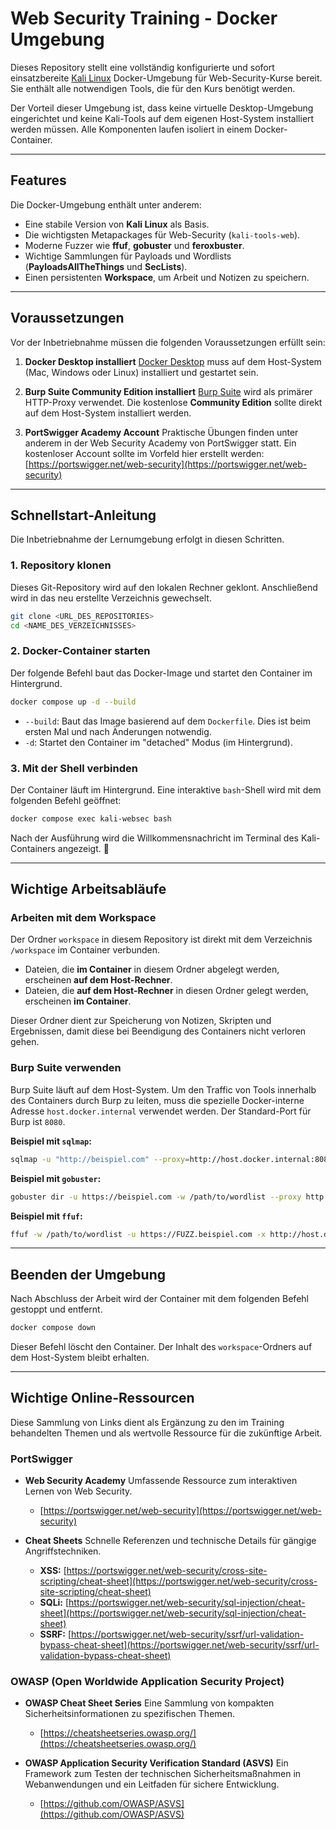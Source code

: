 # Web Security Training - Docker Umgebung

Dieses Repository stellt eine vollständig konfigurierte und sofort einsatzbereite [Kali Linux](https://www.kali.org/) Docker-Umgebung für Web-Security-Kurse bereit. Sie enthält alle notwendigen Tools, die für den Kurs benötigt werden.

Der Vorteil dieser Umgebung ist, dass keine virtuelle Desktop-Umgebung eingerichtet und keine Kali-Tools auf dem eigenen Host-System installiert werden müssen. Alle Komponenten laufen isoliert in einem Docker-Container.

---
## Features

Die Docker-Umgebung enthält unter anderem:
* Eine stabile Version von **Kali Linux** als Basis.
* Die wichtigsten Metapackages für Web-Security (`kali-tools-web`).
* Moderne Fuzzer wie **ffuf**, **gobuster** und **feroxbuster**.
* Wichtige Sammlungen für Payloads und Wordlists (**PayloadsAllTheThings** und **SecLists**).
* Einen persistenten **Workspace**, um Arbeit und Notizen zu speichern.

---
## Voraussetzungen

Vor der Inbetriebnahme müssen die folgenden Voraussetzungen erfüllt sein:

1.  **Docker Desktop installiert**
    [Docker Desktop](https://www.docker.com/products/docker-desktop/) muss auf dem Host-System (Mac, Windows oder Linux) installiert und gestartet sein.

2.  **Burp Suite Community Edition installiert**
    [Burp Suite](https://portswigger.net/burp/communitydownload) wird als primärer HTTP-Proxy verwendet. Die kostenlose **Community Edition** sollte direkt auf dem Host-System installiert werden.

3.  **PortSwigger Academy Account**
    Praktische Übungen finden unter anderem in der Web Security Academy von PortSwigger statt. Ein kostenloser Account sollte im Vorfeld hier erstellt werden: [https://portswigger.net/web-security](https://portswigger.net/web-security)

---
## Schnellstart-Anleitung

Die Inbetriebnahme der Lernumgebung erfolgt in diesen Schritten.

### 1. Repository klonen

Dieses Git-Repository wird auf den lokalen Rechner geklont. Anschließend wird in das neu erstellte Verzeichnis gewechselt.

```bash
git clone <URL_DES_REPOSITORIES>
cd <NAME_DES_VERZEICHNISSES>
```

### 2. Docker-Container starten

Der folgende Befehl baut das Docker-Image und startet den Container im Hintergrund.

```bash
docker compose up -d --build
```
* `--build`: Baut das Image basierend auf dem `Dockerfile`. Dies ist beim ersten Mal und nach Änderungen notwendig.
* `-d`: Startet den Container im "detached" Modus (im Hintergrund).

### 3. Mit der Shell verbinden

Der Container läuft im Hintergrund. Eine interaktive `bash`-Shell wird mit dem folgenden Befehl geöffnet:

```bash
docker compose exec kali-websec bash
```
Nach der Ausführung wird die Willkommensnachricht im Terminal des Kali-Containers angezeigt. 🚀

---
## Wichtige Arbeitsabläufe

### Arbeiten mit dem Workspace

Der Ordner `workspace` in diesem Repository ist direkt mit dem Verzeichnis `/workspace` im Container verbunden.

* Dateien, die **im Container** in diesem Ordner abgelegt werden, erscheinen **auf dem Host-Rechner**.
* Dateien, die **auf dem Host-Rechner** in diesen Ordner gelegt werden, erscheinen **im Container**.

Dieser Ordner dient zur Speicherung von Notizen, Skripten und Ergebnissen, damit diese bei Beendigung des Containers nicht verloren gehen.

### Burp Suite verwenden

Burp Suite läuft auf dem Host-System. Um den Traffic von Tools innerhalb des Containers durch Burp zu leiten, muss die spezielle Docker-interne Adresse `host.docker.internal` verwendet werden. Der Standard-Port für Burp ist `8080`.

**Beispiel mit `sqlmap`:**
```bash
sqlmap -u "http://beispiel.com" --proxy=http://host.docker.internal:8080
```

**Beispiel mit `gobuster`:**
```bash
gobuster dir -u https://beispiel.com -w /path/to/wordlist --proxy http://host.docker.internal:8080 -k
```

**Beispiel mit `ffuf`:**
```bash
ffuf -w /path/to/wordlist -u https://FUZZ.beispiel.com -x http://host.docker.internal:8080
```

---
## Beenden der Umgebung

Nach Abschluss der Arbeit wird der Container mit dem folgenden Befehl gestoppt und entfernt.

```bash
docker compose down
```
Dieser Befehl löscht den Container. Der Inhalt des `workspace`-Ordners auf dem Host-System bleibt erhalten.

---
## Wichtige Online-Ressourcen

Diese Sammlung von Links dient als Ergänzung zu den im Training behandelten Themen und als wertvolle Ressource für die zukünftige Arbeit.

### PortSwigger
* **Web Security Academy**
    Umfassende Ressource zum interaktiven Lernen von Web Security.
    * [https://portswigger.net/web-security](https://portswigger.net/web-security)

* **Cheat Sheets**
    Schnelle Referenzen und technische Details für gängige Angriffstechniken.
    * **XSS:** [https://portswigger.net/web-security/cross-site-scripting/cheat-sheet](https://portswigger.net/web-security/cross-site-scripting/cheat-sheet)
    * **SQLi:** [https://portswigger.net/web-security/sql-injection/cheat-sheet](https://portswigger.net/web-security/sql-injection/cheat-sheet)
    * **SSRF:** [https://portswigger.net/web-security/ssrf/url-validation-bypass-cheat-sheet](https://portswigger.net/web-security/ssrf/url-validation-bypass-cheat-sheet)

### OWASP (Open Worldwide Application Security Project)
* **OWASP Cheat Sheet Series**
    Eine Sammlung von kompakten Sicherheitsinformationen zu spezifischen Themen.
    * [https://cheatsheetseries.owasp.org/](https://cheatsheetseries.owasp.org/)

* **OWASP Application Security Verification Standard (ASVS)**
    Ein Framework zum Testen der technischen Sicherheitsmaßnahmen in Webanwendungen und ein Leitfaden für sichere Entwicklung.
    * [https://github.com/OWASP/ASVS](https://github.com/OWASP/ASVS)